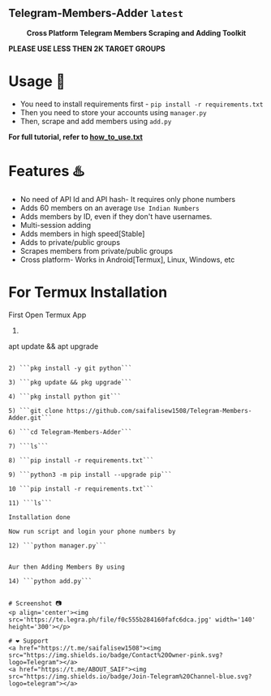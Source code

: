 ## Telegram-Members-Adder `latest`
<p align='center'><b>Cross Platform Telegram Members Scraping and Adding Toolkit</b></p>
<b>PLEASE USE LESS THEN 2K TARGET GROUPS</b>

# Usage 🧰

* You need to install requirements first - `pip install -r requirements.txt`
* Then you need to store your accounts using `manager.py`
* Then, scrape and add members using `add.py`

<b> For full tutorial, refer to <a href='https://github.com/saifalisew1508/Telegram-Members-Adder/blob/main/how_to_use.txt'>how_to_use.txt</a> </b>

# Features ♨️

* No need of API Id and API hash- It requires only phone numbers
* Adds 60 members on an average `Use Indian Numbers`
* Adds members by ID, even if they don't have usernames.
* Multi-session adding 
* Adds members in high speed[Stable]
* Adds to private/public groups
* Scrapes members from private/public groups
* Cross platform- Works in Android[Termux], Linux, Windows, etc

# For Termux Installation

First Open Termux App

1) ```
apt update && apt upgrade
```

2) ```pkg install -y git python```

3) ```pkg update && pkg upgrade```

4) ```pkg install python git```

5) ```git clone https://github.com/saifalisew1508/Telegram-Members-Adder.git```

6) ```cd Telegram-Members-Adder```

7) ```ls```

8) ```pip install -r requirements.txt```

9) ```python3 -m pip install --upgrade pip```

10 ```pip install -r requirements.txt```

11) ```ls```

Installation done

Now run script and login your phone numbers by

12) ```python manager.py```


Aur then Adding Members By using 

14) ```python add.py```


# Screenshot 📷
<p align='center'><img src='https://te.legra.ph/file/f0c555b284160fafc6dca.jpg' width='140' height='300'></p>

# ❤️ Support
<a href="https://t.me/saifalisew1508"><img src="https://img.shields.io/badge/Contact%20Owner-pink.svg?logo=Telegram"></a>
<a href="https://t.me/ABOUT_SAIF"><img src="https://img.shields.io/badge/Join-Telegram%20Channel-blue.svg?logo=telegram"></a>

